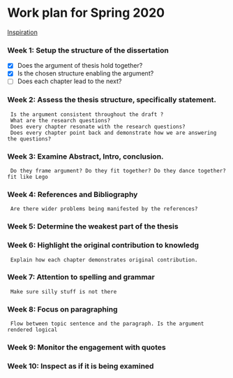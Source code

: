 #  Work plan for Spring 2020 
[Inspiration](https://www.youtube.com/watch?v=XWW2_VseB-M)


### Week 1: Setup the structure of the dissertation 

- [X] Does the argument of thesis hold together? 
- [X] Is the chosen structure enabling the argument?  
- [ ] Does each chapter lead to the next? 
     
### Week 2: Assess the thesis structure, specifically statement. 

     Is the argument consistent throughout the draft ? 
     What are the research questions? 
     Does every chapter resonate with the research questions?
     Does every chapter point back and demonstrate how we are answering the questions?

### Week 3: Examine Abstract, Intro, conclusion. 
     Do they frame argument? Do they fit together? Do they dance together? fit like Lego

### Week 4: References and Bibliography  
     Are there wider problems being manifested by the references? 

### Week 5: Determine the weakest part of the thesis
              
### Week 6: Highlight the original contribution to knowledg
     Explain how each chapter demonstrates original contribution. 

### Week 7: Attention to spelling and grammar
     Make sure silly stuff is not there

### Week 8: Focus on paragraphing
     Flow between topic sentence and the paragraph. Is the argument rendered logical

### Week 9: Monitor the engagement with quotes 

### Week 10: Inspect as if it is being examined 
